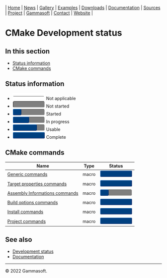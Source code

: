| [Home](home.md) | [News](news.md) | [Gallery](gallery.md) | [Examples](examples.md) | [Downloads](downloads.md) | [Documentation](documentation.md) | [Sources](https://github.com/gammasoft71/xtd) | [Project](https://sourceforge.net/projects/xtdpro/) | [Gammasoft](gammasoft.md)  | [Contact](contact.md) | [Website](https://gammasoft71.wixsite.com/xtdpro) |

# CMake Development status

## In this section

* [Status information](#status-information)
* [CMake commands](#cmake-commands)

## Status information

* ![progress](pictures/progress_ina.png) Not applicable
* ![progress](pictures/progress0.png) Not started
* ![progress](pictures/progress25.png) Started
* ![progress](pictures/progress50.png) In progress
* ![progress](pictures/progress75.png) Usable
* ![progress](pictures/progress100.png) Complete

## CMake commands

| Name                                                                  | Type  | Status                                |
|-----------------------------------------------------------------------|-------|---------------------------------------|
| [Generic commands](../scripts/cmake/xtd_commands.cmake)               | macro | ![progress](pictures/progress100.png) |
| [Target properties commands](../scripts/cmake/xtd_commands.cmake)     | macro | ![progress](pictures/progress100.png) |
| [Assembly Informations commands](../scripts/cmake/xtd_commands.cmake) | macro | ![progress](pictures/progress25.png)  |
| [Build options commands](../scripts/cmake/xtd_commands.cmake)         | macro | ![progress](pictures/progress100.png) |
| [Install commands](../scripts/cmake/xtd_commands.cmake)               | macro | ![progress](pictures/progress100.png) |
| [Project commands](../scripts/cmake/xtd_commands.cmake)               | macro | ![progress](pictures/progress100.png) |

## See also

* [Development status](development_status.md)
* [Documentation](documentation.md)

______________________________________________________________________________________________

© 2022 Gammasoft.

